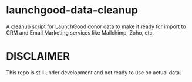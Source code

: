 # launchgood-data-cleanup
A cleanup script for LaunchGood donor data to make it ready for import to CRM and Email Marketing services like Mailchimp, Zoho, etc.

# DISCLAIMER
This repo is still under development and not ready to use on actual data.
